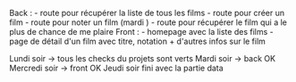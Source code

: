 Back :
    - route pour récupérer la liste de tous les films
    - route pour créer un film
    - route pour noter un film (mardi )
    - route pour récupérer le film qui a le plus de chance de me plaire
Front :
    - homepage avec la liste des films
    - page de détail d'un film avec titre, notation + d'autres infos sur le film

Lundi soir -> tous les checks du projets sont verts
Mardi soir -> back OK
Mercredi soir -> front OK
Jeudi soir fini avec la partie data
